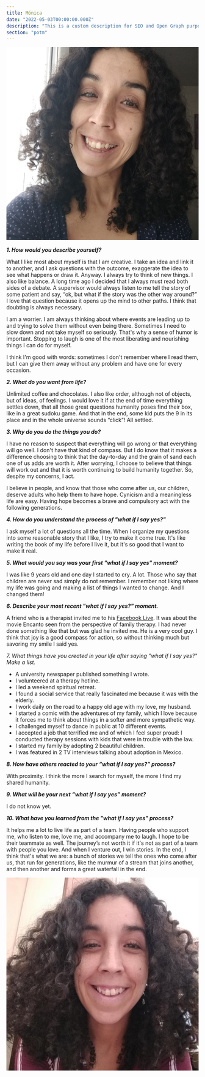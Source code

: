 ```yaml
---
title: Mónica
date: "2022-05-03T00:00:00.000Z"
description: "This is a custom description for SEO and Open Graph purposes, rather than the default generated excerpt. Simply add a description field to the frontmatter."
section: "potm"
---
```


![Monica](../images/may22.jpg)

***1. How would you describe yourself?***

What I like most about myself is that I am creative. I take an idea and link it to another, and I ask questions with the outcome, exaggerate the idea to see what happens or draw it. Anyway. I always try to think of new things. I also like balance. A long time ago I decided that I always must read both sides of a debate. A supervisor would always listen to me tell the story of some patient and say, “ok, but what if the story was the other way around?” I love that question because it opens up the mind to other paths. I think that doubting is always necessary.

I am a worrier. I am always thinking about where events are leading up to and trying to solve them without even being there. Sometimes I need to slow down and not take myself so seriously. That's why a sense of humor is important. Stopping to laugh is one of the most liberating and nourishing things I can do for myself.

I think I'm good with words: sometimes I don't remember where I read them, but I can give them away without any problem and have one for every occasion.

***2. What do you want from life?***

Unlimited coffee and chocolates. I also like order, although not of objects, but of ideas, of feelings. I would love it if at the end of time everything settles down, that all those great questions humanity poses find their box, like in a great sudoku game. And that in the end, some kid puts the 9 in its place and in the whole universe sounds “click”! All settled.
  
***3. Why do you do the things you do?***

I have no reason to suspect that everything will go wrong or that everything will go well. I don't have that kind of compass. But I do know that it makes a difference choosing to think that the day-to-day and the grain of sand each one of us adds are worth it. After worrying, I choose to believe that things will work out and that it is worth continuing to build humanity together. So, despite my concerns, I act.

I believe in people, and know that those who come after us, our children, deserve adults who help them to have hope. Cynicism and a meaningless life are easy. Having hope becomes a brave and compulsory act with the following generations.
  
***4. How do you understand the process of "what if I say yes?"***

I ask myself a lot of questions all the time. When I organize my questions into some reasonable story that I like, I try to make it come true. It's like writing the book of my life before I live it, but it's so good that I want to make it real.
  
***5. What would you say was your first "what if I say yes" moment?***

I was like 9 years old and one day I started to cry. A lot. Those who say that children are never sad simply do not remember. I remember not liking where my life was going and making a list of things I wanted to change. And I changed them!

***6. Describe your most recent "what if I say yes?" moment.***

A friend who is a therapist invited me to his [Facebook Live](https://www.youtube.com/watch?app=desktop&v=LAYGFgtbIkw&feature=youtu.be). It was about the movie Encanto seen from the perspective of family therapy. I had never done something like that but was glad he invited me. He is a very cool guy. I think that joy is a good compass for action, so without thinking much but savoring my smile I said yes.

*7. What things have you created in your life after saying "what if I say yes?" Make a list.*

- A university newspaper published something I wrote.
- I volunteered at a therapy hotline.
- I led a weekend spiritual retreat.
- I found a social service that really fascinated me because it was with the elderly.
- I work daily on the road to a happy old age with my love, my husband.
- I started a comic with the adventures of my family, which I love because it forces me to think about things in a softer and more sympathetic way.
- I challenged myself to dance in public at 10 different events.
- I accepted a job that terrified me and of which I feel super proud: I conducted therapy sessions with kids that were in trouble with the law.
- I started my family by adopting 2 beautiful children.
- I was featured in 2 TV interviews talking about adoption in Mexico.

***8. How have others reacted to your “what if I say yes?” process?***

With proximity. I think the more I search for myself, the more I find my shared humanity.
  
***9. What will be your next “what if I say yes” moment?***

I do not know yet.
  
***10. What have you learned from the "what if I say yes" process?***

It helps me a lot to live life as part of a team. Having people who support me, who listen to me, love me, and accompany me to laugh. I hope to be their teammate as well. The journey’s not worth it if it's not as part of a team with people you love. And when I venture out, I win stories. In the end, I think that's what we are: a bunch of stories we tell the ones who come after us, that run for generations, like the murmur of a stream that joins another, and then another and forms a great waterfall in the end.

![Monica](../images/may22-2.jpg)
